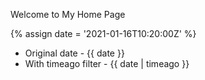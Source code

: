 ---
---

Welcome to My Home Page

{% assign date = '2021-01-16T10:20:00Z' %}

- Original date - {{ date }}
- With timeago filter - {{ date | timeago }}
